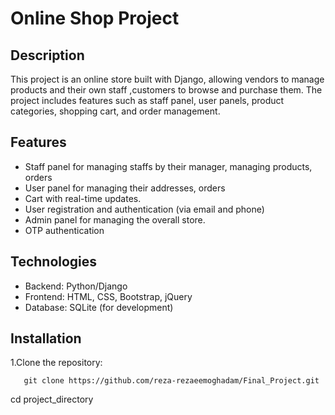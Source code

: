 # Online Shop Project
## Description
This project is an online store built with Django, allowing vendors to manage products and their own staff ,customers to browse and purchase them. The project includes features such as staff panel, user panels, product categories, shopping cart, and order management.
## Features
- Staff panel for managing staffs by their manager, managing products, orders
- User panel for managing their addresses, orders
- Cart with real-time updates.
- User registration and authentication (via email and phone)
- Admin panel for managing the overall store.
- OTP authentication
## Technologies
- Backend: Python/Django
- Frontend: HTML, CSS, Bootstrap, jQuery
- Database: SQLite (for development)
## Installation
1.Clone the repository:
```
   git clone https://github.com/reza-rezaeemoghadam/Final_Project.git
```
   cd project_directory
